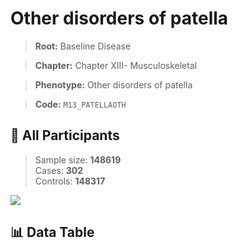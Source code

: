 # Other disorders of patella

> **Root:** Baseline Disease  

> **Chapter:** Chapter XIII- Musculoskeletal  

> **Phenotype:** Other disorders of patella  

> **Code:** `M13_PATELLAOTH`

## 🧪 All Participants  
> Sample size: **148619**  
> Cases: **302**  
> Controls: **148317**
<img src="/Sensitive/Figures/ALL/Incidence/M13_PATELLAOTH.png"/>

## 📊 Data Table
<CsvTableMRF src="/Sensitive/Data/ALL/Incidence/COX_M13_PATELLAOTH.csv"/>

